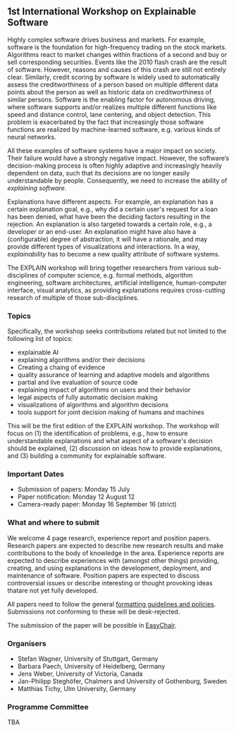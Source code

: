## 1st International Workshop on Explainable Software

Highly complex software drives business and markets. For example, software is the foundation for high-frequency trading on the stock markets. Algorithms react to market changes within fractions of a second and buy or sell corresponding securities. Events like the 2010 flash crash are the result of software. However, reasons and causes of this crash are still not entirely clear. Similarly, credit scoring by software is widely used to automatically assess the creditworthiness of a person based on multiple different data points about the person as well as historic data on creditworthiness of similar persons. Software is the enabling factor for autonomous driving, where software supports and/or realizes multiple different functions like speed and distance control, lane centering, and object detection. This problem is exacerbated by the fact that increasingly those software functions are realized by machine-learned software, e.g. various kinds of neural networks. 

All these examples of software systems have a major impact on society. Their failure would have a strongly negative impact. However, the software’s decision-making process is often highly adaptive and increasingly heavily dependent on data, such that its decisions are no longer easily understandable by people. Consequently, we need to increase the ability of *explaining software*.

Explanations have different aspects. For example, an explanation has a certain explanation goal, e.g., why did a certain user's request for a loan has been denied, what have been the deciding factors resulting in the rejection. An explanation is also targeted towards a certain role, e.g., a developer or an end-user. An explanation might have also have a (configurable) degree of abstraction, it will have a rationale, and may provide different types of visualizations and interactions. In a way, *explainability* has to become a new quality attribute of software systems.

The EXPLAIN workshop will bring together researchers from various sub-disciplines of computer science, e.g. formal methods, algorithm engineering, software architectures, artificial intelligence, human-computer interface, visual analytics, as providing explanations requires cross-cutting research of multiple of those sub-disciplines.

### Topics

Specifically, the workshop seeks contributions related but not limited to the following list of topics: 
- explainable AI
- explaining algorithms and/or their decisions
- Creating a chaing of evidence
- quality assurance of learning and adaptive models and algorithms 
- partial and live evaluation of source code
- explaining impact of algorithms on users and their behavior
- legal aspects of fully automatic decision making
- visualizations of algorithms and algorithm decisions
- tools support for joint decision making of humans and machines

This will be the first edition of the EXPLAIN workshop. The workshop will focus on (1) the identification of problems, e.g., how to ensure understandable explanations and what aspect of a software's decision should be explained, (2) discussion on ideas how to provide explanations, and (3) building a community for explainable software.

### Important Dates

- Submission of papers:	Monday 15 July
- Paper notification:	Monday 12 August 12
- Camera-ready paper: Monday 16 September 16 (strict)

### What and where to submit

We welcome 4 page research, experience report and position papers. Research papers are expected to describe new research results and  make  contributions  to  the  body  of knowledge  in  the  area. Experience reports are expected to describe experiences with (amongst  other  things)  providing,  creating,  and  using  explanations  in  the  development,  deployment,  and  maintenance  of software. Position papers are expected to discuss controversial issues or describe interesting or thought provoking ideas thatare  not  yet  fully  developed. 

All papers need to follow the general [formatting guidelines and policies](https://2019.ase-conferences.org/track/ase-2019-How-to-Submit). Submissions not conforming to these will be desk-rejected.

The submission of the paper will be possible in [EasyChair](https://www.easychair.org/conferences/?conf=explain2019).

### Organisers
- Stefan Wagner, University of Stuttgart, Germany
- Barbara Paech, University of Heidelberg, Germany
- Jens Weber, University of Victoria, Canada
- Jan-Philipp Steghöfer, Chalmers and University of Gothenburg, Sweden
- Matthias Tichy, Ulm University, Germany

### Programme Committee
TBA

